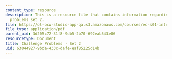 ```yaml
---
content_type: resource
description: This is a resource file that contains information regarding challenge
  problems set 2.
file: https://ol-ocw-studio-app-qa.s3.amazonaws.com/courses/ec-s01-internet-technology-in-local-and-global-communities-spring-2005-summer-2005/630449279bda433cdafeeaf85225d14b_MITEC_S01S05_chal_prob2.pdf
file_type: application/pdf
parent_uid: 3d205c72-31f8-9db5-2b70-692eab543e86
resourcetype: Document
title: Challenge Problems - Set 2
uid: 63044927-9bda-433c-dafe-eaf85225d14b
---
```

